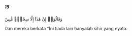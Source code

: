 ##### 15

<span class="ayah">وَقَالُوٓا۟ إِنْ هَٰذَآ إِلَّا سِحْرٌۭ مُّبِينٌ</span>

<span class="ayah_translation">Dan mereka berkata "Ini tiada lain hanyalah sihir yang nyata.</span>
